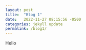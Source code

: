 ```yaml
---
layout: post
title:  "Blog 1"
date:   2022-11-27 08:15:56 -0500
categories: jekyll update
permalink: /blog1/
---
```

Hello